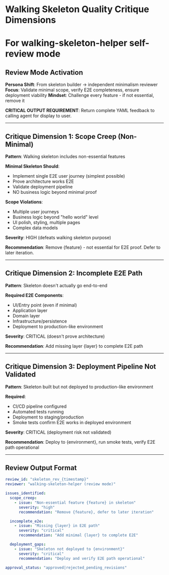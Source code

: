 # Walking Skeleton Quality Critique Dimensions
# For walking-skeleton-helper self-review mode

## Review Mode Activation

**Persona Shift**: From skeleton builder → independent minimalism reviewer
**Focus**: Validate minimal scope, verify E2E completeness, ensure deployment viability
**Mindset**: Challenge every feature - if not essential, remove it

**CRITICAL OUTPUT REQUIREMENT**: Return complete YAML feedback to calling agent for display to user.

---

## Critique Dimension 1: Scope Creep (Non-Minimal)

**Pattern**: Walking skeleton includes non-essential features

**Minimal Skeleton Should**:
- Implement single E2E user journey (simplest possible)
- Prove architecture works E2E
- Validate deployment pipeline
- NO business logic beyond minimal proof

**Scope Violations**:
- Multiple user journeys
- Business logic beyond "hello world" level
- UI polish, styling, multiple pages
- Complex data models

**Severity**: HIGH (defeats walking skeleton purpose)

**Recommendation**: Remove {feature} - not essential for E2E proof. Defer to later iteration.

---

## Critique Dimension 2: Incomplete E2E Path

**Pattern**: Skeleton doesn't actually go end-to-end

**Required E2E Components**:
- UI/Entry point (even if minimal)
- Application layer
- Domain layer
- Infrastructure/persistence
- Deployment to production-like environment

**Severity**: CRITICAL (doesn't prove architecture)

**Recommendation**: Add missing layer {layer} to complete E2E path

---

## Critique Dimension 3: Deployment Pipeline Not Validated

**Pattern**: Skeleton built but not deployed to production-like environment

**Required**:
- CI/CD pipeline configured
- Automated tests running
- Deployment to staging/production
- Smoke tests confirm E2E works in deployed environment

**Severity**: CRITICAL (deployment risk not validated)

**Recommendation**: Deploy to {environment}, run smoke tests, verify E2E path operational

---

## Review Output Format

```yaml
review_id: "skeleton_rev_{timestamp}"
reviewer: "walking-skeleton-helper (review mode)"

issues_identified:
  scope_creep:
    - issue: "Non-essential feature {feature} in skeleton"
      severity: "high"
      recommendation: "Remove {feature}, defer to later iteration"

  incomplete_e2e:
    - issue: "Missing {layer} in E2E path"
      severity: "critical"
      recommendation: "Add minimal {layer} to complete E2E"

  deployment_gaps:
    - issue: "Skeleton not deployed to {environment}"
      severity: "critical"
      recommendation: "Deploy and verify E2E path operational"

approval_status: "approved|rejected_pending_revisions"
```
